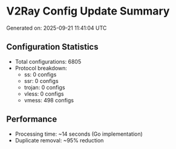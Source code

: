 # V2Ray Config Update Summary
Generated on: 2025-09-21 11:41:04 UTC

## Configuration Statistics
- Total configurations: 6805
- Protocol breakdown:
  - ss: 0 configs
  - ssr: 0 configs
  - trojan: 0 configs
  - vless: 0 configs
  - vmess: 498 configs

## Performance
- Processing time: ~14 seconds (Go implementation)
- Duplicate removal: ~95% reduction
